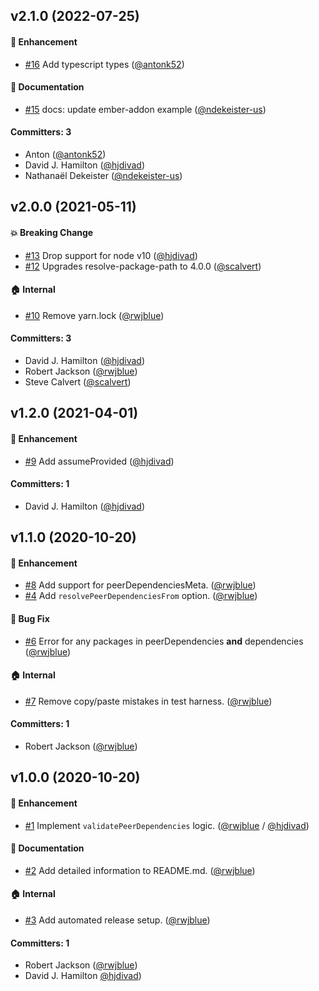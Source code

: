 
## v2.1.0 (2022-07-25)

#### :rocket: Enhancement
* [#16](https://github.com/rwjblue/validate-peer-dependencies/pull/16) Add typescript types ([@antonk52](https://github.com/antonk52))

#### :memo: Documentation
* [#15](https://github.com/rwjblue/validate-peer-dependencies/pull/15) docs: update ember-addon example ([@ndekeister-us](https://github.com/ndekeister-us))

#### Committers: 3
- Anton ([@antonk52](https://github.com/antonk52))
- David J. Hamilton ([@hjdivad](https://github.com/hjdivad))
- Nathanaël Dekeister ([@ndekeister-us](https://github.com/ndekeister-us))


## v2.0.0 (2021-05-11)

#### :boom: Breaking Change
* [#13](https://github.com/rwjblue/validate-peer-dependencies/pull/13) Drop support for node v10 ([@hjdivad](https://github.com/hjdivad))
* [#12](https://github.com/rwjblue/validate-peer-dependencies/pull/12) Upgrades resolve-package-path to 4.0.0 ([@scalvert](https://github.com/scalvert))

#### :house: Internal
* [#10](https://github.com/rwjblue/validate-peer-dependencies/pull/10) Remove yarn.lock ([@rwjblue](https://github.com/rwjblue))

#### Committers: 3
- David J. Hamilton ([@hjdivad](https://github.com/hjdivad))
- Robert Jackson ([@rwjblue](https://github.com/rwjblue))
- Steve Calvert ([@scalvert](https://github.com/scalvert))

## v1.2.0 (2021-04-01)

#### :rocket: Enhancement
* [#9](https://github.com/rwjblue/validate-peer-dependencies/pull/9) Add assumeProvided ([@hjdivad](https://github.com/hjdivad))

#### Committers: 1
- David J. Hamilton ([@hjdivad](https://github.com/hjdivad))

## v1.1.0 (2020-10-20)

#### :rocket: Enhancement
* [#8](https://github.com/rwjblue/validate-peer-dependencies/pull/8) Add support for peerDependenciesMeta. ([@rwjblue](https://github.com/rwjblue))
* [#4](https://github.com/rwjblue/validate-peer-dependencies/pull/4) Add `resolvePeerDependenciesFrom` option. ([@rwjblue](https://github.com/rwjblue))

#### :bug: Bug Fix
* [#6](https://github.com/rwjblue/validate-peer-dependencies/pull/6) Error for any packages in peerDependencies **and** dependencies ([@rwjblue](https://github.com/rwjblue))

#### :house: Internal
* [#7](https://github.com/rwjblue/validate-peer-dependencies/pull/7) Remove copy/paste mistakes in test harness. ([@rwjblue](https://github.com/rwjblue))

#### Committers: 1
- Robert Jackson ([@rwjblue](https://github.com/rwjblue))


## v1.0.0 (2020-10-20)

#### :rocket: Enhancement
* [#1](https://github.com/rwjblue/validate-peer-dependencies/pull/1) Implement `validatePeerDependencies` logic. ([@rwjblue](https://github.com/rwjblue) / [@hjdivad](https://github.com/hjdivad))

#### :memo: Documentation
* [#2](https://github.com/rwjblue/validate-peer-dependencies/pull/2) Add detailed information to README.md. ([@rwjblue](https://github.com/rwjblue))

#### :house: Internal
* [#3](https://github.com/rwjblue/validate-peer-dependencies/pull/3) Add automated release setup. ([@rwjblue](https://github.com/rwjblue))

#### Committers: 1
- Robert Jackson ([@rwjblue](https://github.com/rwjblue))
- David J. Hamilton [@hjdivad](https://github.com/hjdivad))


